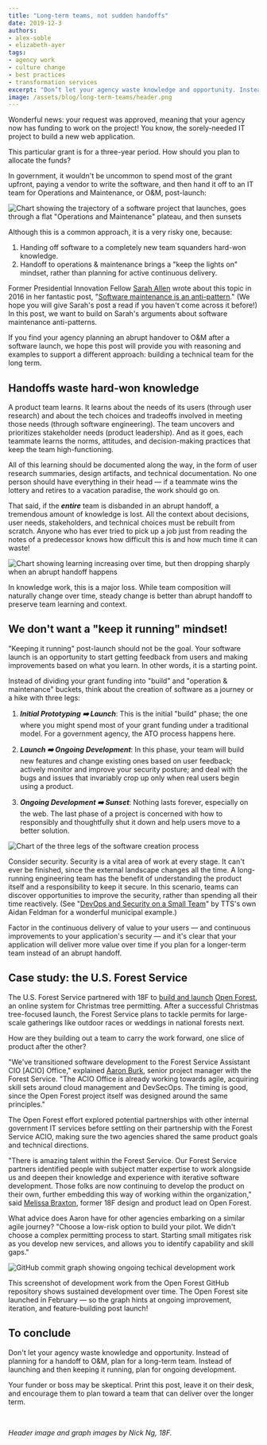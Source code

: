 ```yaml
---
title: "Long-term teams, not sudden handoffs"
date: 2019-12-3
authors:
- alex-soble
- elizabeth-ayer
tags:
- agency work
- culture change
- best practices
- transformation services
excerpt: "Don’t let your agency waste knowledge and opportunity. Instead of planning for a handoff to operations and maintenance, plan for a long-term team. Instead of launching your project and then keeping it running, plan for ongoing development."
image: /assets/blog/long-term-teams/header.png
---
```


Wonderful news: your request was approved, meaning that your agency now has funding to work on the project! You know, the sorely-needed IT project to build a new web application.

This particular grant is for a three-year period. How should you plan to allocate the funds?

In government, it wouldn't be uncommon to spend most of the grant upfront, paying a vendor to write the software, and then hand it off to an IT team for Operations and Maintenance, or O&M, post-launch:

![Chart showing the trajectory of a software project that launches, goes through a flat "Operations and Maintenance" plateau, and then sunsets]({{site.baseurl}}/assets/blog/long-term-teams/o-and-m.png)

Although this is a common approach, it is a very risky one, because:

1. Handing off software to a completely new team squanders hard-won knowledge.
2. Handoff to operations & maintenance brings a "keep the lights on" mindset, rather than planning for active continuous delivery.

Former Presidential Innovation Fellow [Sarah Allen]({{site.baseurl}}/author/sarah) wrote about this topic in 2016 in her fantastic post, "[Software maintenance is an anti-pattern](https://18f.gsa.gov/2016/02/23/software-maintenance-is-an-anti-pattern/)." (We hope you will give Sarah's post a read if you haven't come across it before!) In this post, we want to build on Sarah's arguments about software maintenance anti-patterns.

If you find your agency planning an abrupt handover to O&M after a software launch, we hope this post will provide you with reasoning and examples to support a different approach: building a technical team for the long term.

## Handoffs waste hard-won knowledge

A product team learns. It learns about the needs of its users (through user research) and about the tech choices and tradeoffs involved in meeting those needs (through software engineering). The team uncovers and prioritizes stakeholder needs (product leadership). And as it goes, each teammate learns the norms, attitudes, and decision-making practices that keep the team high-functioning.

All of this learning should be documented along the way, in the form of user research summaries, design artifacts, and technical documentation. No one person should have everything in their head — if a teammate wins the lottery and retires to a vacation paradise, the work should go on.

That said, if the ***entire*** team is disbanded in an abrupt handoff, a tremendous amount of knowledge is lost. All the context about decisions, user needs, stakeholders, and technical choices must be rebuilt from scratch. Anyone who has ever tried to pick up a job just from reading the notes of a predecessor knows how difficult this is and how much time it can waste!

![Chart showing learning increasing over time, but then dropping sharply when an abrupt handoff happens]({{site.baseurl}}/assets/blog/long-term-teams/abrupt-handoff.png)

In knowledge work, this is a major loss. While team composition will naturally change over time, steady change is better than abrupt handoff to preserve team learning and context.

## We don't want a "keep it running" mindset!

"Keeping it running" post-launch should not be the goal. Your software launch is an opportunity to start getting feedback from users and making improvements based on what you learn. In other words, it is a starting point.

Instead of dividing your grant funding into "build" and "operation & maintenance" buckets, think about the creation of software as a journey or a hike with three legs:

1. ***Initial Prototyping ➡️ Launch***: This is the initial "build" phase; the one where you might spend most of your grant funding under a traditional model. For a government agency, the ATO process happens here.

2. ***Launch ➡️ Ongoing Development***: In this phase, your team will build new features and change existing ones based on user feedback; actively monitor and improve your security posture; and deal with the bugs and issues that invariably crop up only when real users begin using a product.

3. ***Ongoing Development ➡️ Sunset***: Nothing lasts forever, especially on the web. The last phase of a project is concerned with how to responsibly and thoughtfully shut it down and help users move to a better solution.

![Chart of the three legs of the software creation process]({{site.baseurl}}/assets/blog/long-term-teams/happy-path.png)

Consider security. Security is a vital area of work at every stage. It can't ever be finished, since the external landscape changes all the time. A long-running engineering team has the benefit of understanding the product itself and a responsibility to keep it secure. In this scenario, teams can discover opportunities to improve the security, rather than spending all their time reactively. (See "[DevOps and Security on a Small Team](https://medium.com/nyc-planning-digital/devops-and-security-on-a-small-team-8709cfc5b0aa)" by TTS's own Aidan Feldman for a wonderful municipal example.)

Factor in the continuous delivery of value to your users — and continuous improvements to your application's security — and it's clear that your application will deliver more value over time if you plan for a longer-term team instead of an abrupt handoff.

## Case study: the U.S. Forest Service

The U.S. Forest Service partnered with 18F to [build and launch](https://18f.gsa.gov/2019/02/12/open-forest-launch-post/) [Open Forest](https://openforest.fs.usda.gov/christmas-trees/forests), an online system for Christmas tree permitting. After a successful Christmas tree-focused launch, the Forest Service plans to tackle permits for large-scale gatherings like outdoor races or weddings in national forests next.

How are they building out a team to carry the work forward, one slice of product  after the other?

"We've transitioned software development to the Forest Service Assistant CIO [ACIO] Office," explained [Aaron Burk](https://18f.gsa.gov/2017/09/18/a-day-in-the-life-of-an-18f-product-owner/), senior project manager with the Forest Service. "The ACIO Office is already working towards agile, acquiring skill sets around cloud management and DevSecOps. The timing is good, since the Open Forest project itself was designed around the same principles."

The Open Forest effort explored potential partnerships with other internal government IT services before settling on their partnership with the Forest Service ACIO, making sure the two agencies shared the same product goals and technical directions.

"There is amazing talent within the Forest Service. Our Forest Service partners identified people with subject matter expertise to work alongside us and deepen their knowledge and experience with iterative software development. Those folks are now continuing to develop the product on their own, further embedding this way of working within the organization," said [Melissa Braxton]({{site.baseurl}}/author/melissa-braxton), former 18F design and product lead on Open Forest.

What advice does Aaron have for other agencies embarking on a similar agile journey? "Choose a low-risk option to build your pilot. We didn't choose a complex permitting process to start. Starting small mitigates risk as you develop new services, and allows you to identify capability and skill gaps."

![GitHub commit graph showing ongoing techical development work]({{site.baseurl}}/assets/blog/long-term-teams/github-graph.png)

This screenshot of development work from the Open Forest GitHub repository shows sustained development over time. The Open Forest site launched in February — so the graph hints at ongoing improvement, iteration, and feature-building post launch!

## To conclude

Don't let your agency waste knowledge and opportunity. Instead of planning for a handoff to O&M, plan for a long-term team. Instead of launching and then keeping it running, plan for ongoing development.

Your funder or boss may be skeptical. Print this post, leave it on their desk, and encourage them to plan toward a team that can deliver over the longer term.

<br/>

_Header image and graph images by Nick Ng, 18F._

<br/>
<br/>
